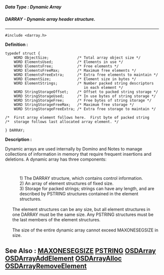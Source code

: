 ##### Data Type : Dynamic Array
##### DARRAY - Dynamic array header structure.
---
```
#include <darray.h>
```

**Definition :**
```
typedef struct {
    WORD ObjectSize;             /* Total array object size */
    WORD ElementsUsed;           /* Elements in use */
    WORD ElementsFree;           /* Free elements */
    WORD ElementsFreeMax;        /* Maximum free elements */
    WORD ElementsFreeExtra;      /* Extra free elements to maintain */
    WORD ElementSize;            /* Element size in bytes */
    WORD ElementStrings;         /* Number packed string descriptors
                                    in each element */
    WORD StringStorageOffset;    /* Offset to packed string storage */
    WORD StringStorageUsed;      /* In use bytes of string storage */
    WORD StringStorageFree;      /* Free bytes of string storage */
    WORD StringStorageFreeMax;   /* Maximum free storage */
    WORD StringStorageFreeExtra; /* Extra free storage to maintain */

/*  First array element follows here.  First byte of packed string
/*  storage follows last allocated array element. */

} DARRAY;
```

**Description :**

Dynamic arrays are used internally by Domino and Notes to manage collections of information in memory that require frequent insertions and deletions.  A dynamic array has three components:
<ul><br>

<ul>1)  The DARRAY structure, which contains control information.<br>
2)  An array of element structures of fixed size.<br>
3)  Storage for packed strings;  strings can have any length, and are described by PSTRING structures contained in the element structures.</ul>
<br>
The element structures can be any size, but all element structures in one DARRAY must be the same size.  Any PSTRING structures must be the last members of the element structures.<br>
<br>
The size of the entire dynamic array cannot exceed MAXONESEGSIZE in size.</ul>



**See Also :**
[MAXONESEGSIZE](/domino-c-api-docs/reference/Symb/MAXONESEGSIZE)
[PSTRING](/domino-c-api-docs/reference/Data/PSTRING)
[OSDArray](/domino-c-api-docs/reference/Func/OSDArray)
[OSDArrayAddElement](/domino-c-api-docs/reference/Func/OSDArrayAddElement)
[OSDArrayAlloc](/domino-c-api-docs/reference/Func/OSDArrayAlloc)
[OSDArrayRemoveElement](/domino-c-api-docs/reference/Func/OSDArrayRemoveElement)
---
